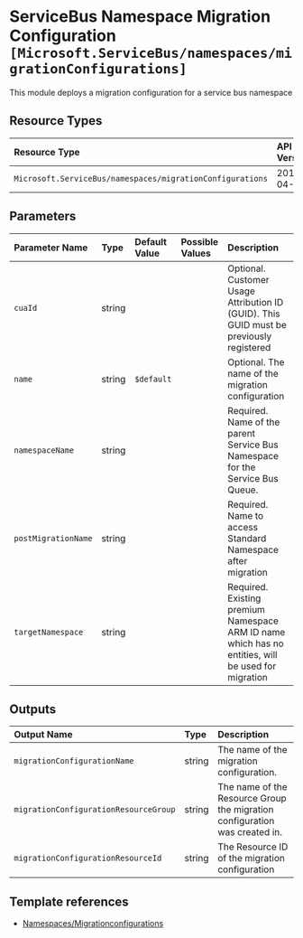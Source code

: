 # ServiceBus Namespace Migration Configuration `[Microsoft.ServiceBus/namespaces/migrationConfigurations]`

This module deploys a migration configuration for a service bus namespace

## Resource Types

| Resource Type | API Version |
| :-- | :-- |
| `Microsoft.ServiceBus/namespaces/migrationConfigurations` | 2017-04-01 |

## Parameters

| Parameter Name | Type | Default Value | Possible Values | Description |
| :-- | :-- | :-- | :-- | :-- |
| `cuaId` | string |  |  | Optional. Customer Usage Attribution ID (GUID). This GUID must be previously registered |
| `name` | string | `$default` |  | Optional. The name of the migration configuration |
| `namespaceName` | string |  |  | Required. Name of the parent Service Bus Namespace for the Service Bus Queue. |
| `postMigrationName` | string |  |  | Required. Name to access Standard Namespace after migration |
| `targetNamespace` | string |  |  | Required. Existing premium Namespace ARM ID name which has no entities, will be used for migration |

## Outputs

| Output Name | Type | Description |
| :-- | :-- | :-- |
| `migrationConfigurationName` | string | The name of the migration configuration. |
| `migrationConfigurationResourceGroup` | string | The name of the Resource Group the migration configuration was created in. |
| `migrationConfigurationResourceId` | string | The Resource ID of the migration configuration |

## Template references

- [Namespaces/Migrationconfigurations](https://docs.microsoft.com/en-us/azure/templates/Microsoft.ServiceBus/2017-04-01/namespaces/migrationConfigurations)

